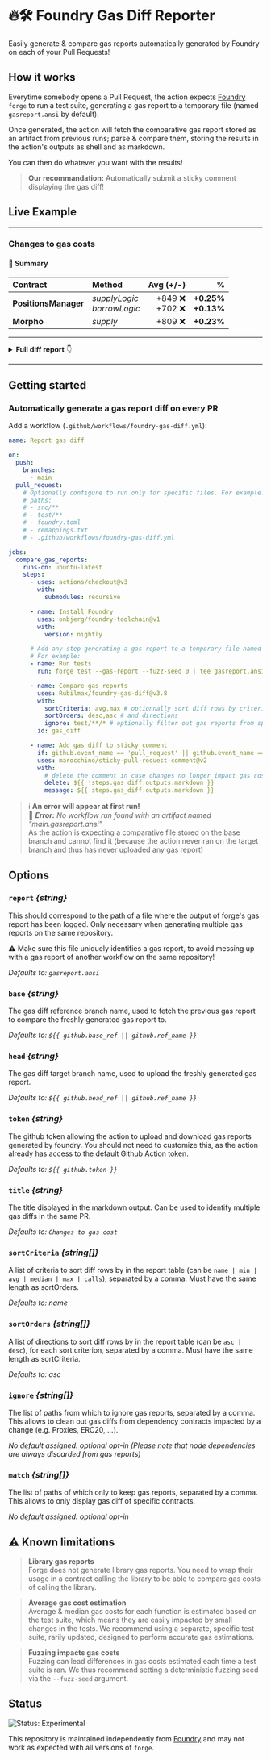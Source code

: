 # 🔥🛠️ Foundry Gas Diff Reporter

Easily generate & compare gas reports automatically generated by Foundry on each of your Pull Requests!

## How it works

Everytime somebody opens a Pull Request, the action expects [Foundry](https://github.com/foundry-rs/foundry) `forge` to run a test suite, generating a gas report to a temporary file (named `gasreport.ansi` by default).

Once generated, the action will fetch the comparative gas report stored as an artifact from previous runs; parse & compare them, storing the results in the action's outputs as shell and as markdown.

You can then do whatever you want with the results!

> **Our recommandation:** Automatically submit a sticky comment displaying the gas diff!

## Live Example

---

### Changes to gas costs

#### 🧾 Summary

| Contract             | Method                           |            Avg (+/-) |                          % |
| :------------------- | :------------------------------- | -------------------: | -------------------------: |
| **PositionsManager** | _supplyLogic_<br />_borrowLogic_ | +849 ❌<br />+702 ❌ | **+0.25%**<br />**+0.13%** |
| **Morpho**           | _supply_                         |              +809 ❌ |                 **+0.23%** |

---

<details>
<summary><strong>Full diff report</strong> 👇</summary>
<br />

| Contract             |    Deployment Cost (+/-) | Method                           |                          Min (+/-) |                        % |                                    Avg (+/-) |                          % |                              Median (+/-) |                         % |                                     Max (+/-) |                         % |                  # Calls (+/-) |
| :------------------- | -----------------------: | :------------------------------- | ---------------------------------: | -----------------------: | -------------------------------------------: | -------------------------: | ----------------------------------------: | ------------------------: | --------------------------------------------: | ------------------------: | -----------------------------: |
| **PositionsManager** | 4,546,050&nbsp;(+14,617) | _supplyLogic_<br />_borrowLogic_ | 737&nbsp;(0)<br />148,437&nbsp;(0) | **0.00%**<br />**0.00%** | 365,894&nbsp;(+849)<br />542,977&nbsp;(+702) | **+0.25%**<br />**+0.13%** | 383,960&nbsp;(+995)<br />438,816&nbsp;(0) | **+0.27%**<br />**0.00%** | 2,121,294&nbsp;(+304)<br />1,090,968&nbsp;(0) | **+0.01%**<br />**0.00%** | 500&nbsp;(0)<br />292&nbsp;(0) |
| **Morpho**           |       3,150,242&nbsp;(0) | _supply_                         |                     3,997&nbsp;(0) |                **0.00%** |                          371,586&nbsp;(+809) |                 **+0.23%** |                       395,247&nbsp;(+995) |                **+0.27%** |                         2,125,764&nbsp;(+304) |                **+0.01%** |                   502&nbsp;(0) |

</details>

---

## Getting started

### Automatically generate a gas report diff on every PR

Add a workflow (`.github/workflows/foundry-gas-diff.yml`):

```yaml
name: Report gas diff

on:
  push:
    branches:
      - main
  pull_request:
    # Optionally configure to run only for specific files. For example:
    # paths:
    # - src/**
    # - test/**
    # - foundry.toml
    # - remappings.txt
    # - .github/workflows/foundry-gas-diff.yml

jobs:
  compare_gas_reports:
    runs-on: ubuntu-latest
    steps:
      - uses: actions/checkout@v3
        with:
          submodules: recursive

      - name: Install Foundry
        uses: onbjerg/foundry-toolchain@v1
        with:
          version: nightly

      # Add any step generating a gas report to a temporary file named gasreport.ansi
      # For example:
      - name: Run tests
        run: forge test --gas-report --fuzz-seed 0 | tee gasreport.ansi

      - name: Compare gas reports
        uses: Rubilmax/foundry-gas-diff@v3.8
        with:
          sortCriteria: avg,max # optionnally sort diff rows by criteria
          sortOrders: desc,asc # and directions
          ignore: test/**/* # optionally filter out gas reports from specific paths
        id: gas_diff

      - name: Add gas diff to sticky comment
        if: github.event_name == 'pull_request' || github.event_name == 'pull_request_target'
        uses: marocchino/sticky-pull-request-comment@v2
        with:
          # delete the comment in case changes no longer impact gas costs
          delete: ${{ !steps.gas_diff.outputs.markdown }}
          message: ${{ steps.gas_diff.outputs.markdown }}
```

> :information_source: **An error will appear at first run!**<br/>
> 🔴 <em>**Error:** No workflow run found with an artifact named "main.gasreport.ansi"</em><br/>
> As the action is expecting a comparative file stored on the base branch and cannot find it (because the action never ran on the target branch and thus has never uploaded any gas report)

## Options

### `report` _{string}_

This should correspond to the path of a file where the output of forge's gas report has been logged.
Only necessary when generating multiple gas reports on the same repository.

⚠️ Make sure this file uniquely identifies a gas report, to avoid messing up with a gas report of another workflow on the same repository!

_Defaults to: `gasreport.ansi`_

### `base` _{string}_

The gas diff reference branch name, used to fetch the previous gas report to compare the freshly generated gas report to.

_Defaults to: `${{ github.base_ref || github.ref_name }}`_

### `head` _{string}_

The gas diff target branch name, used to upload the freshly generated gas report.

_Defaults to: `${{ github.head_ref || github.ref_name }}`_

### `token` _{string}_

The github token allowing the action to upload and download gas reports generated by foundry. You should not need to customize this, as the action already has access to the default Github Action token.

_Defaults to: `${{ github.token }}`_

### `title` _{string}_

The title displayed in the markdown output. Can be used to identify multiple gas diffs in the same PR.

_Defaults to: `Changes to gas cost`_

### `sortCriteria` _{string[]}_

A list of criteria to sort diff rows by in the report table (can be `name | min | avg | median | max | calls`), separated by a comma.
Must have the same length as sortOrders.

_Defaults to: name_

### `sortOrders` _{string[]}_

A list of directions to sort diff rows by in the report table (can be `asc | desc`), for each sort criterion, separated by a comma.
Must have the same length as sortCriteria.

_Defaults to: asc_

### `ignore` _{string[]}_

The list of paths from which to ignore gas reports, separated by a comma.
This allows to clean out gas diffs from dependency contracts impacted by a change (e.g. Proxies, ERC20, ...).

_No default assigned: optional opt-in (Please note that node dependencies are always discarded from gas reports)_

### `match` _{string[]}_

The list of paths of which only to keep gas reports, separated by a comma.
This allows to only display gas diff of specific contracts.

_No default assigned: optional opt-in_

## ⚠️ Known limitations

> **Library gas reports**<br/>
> Forge does not generate library gas reports. You need to wrap their usage in a contract calling the library to be able to compare gas costs of calling the library.

> **Average gas cost estimation**<br/>
> Average & median gas costs for each function is estimated based on the test suite, which means they are easily impacted by small changes in the tests. We recommend using a separate, specific test suite, rarily updated, designed to perform accurate gas estimations.

> **Fuzzing impacts gas costs**<br/>
> Fuzzing can lead differences in gas costs estimated each time a test suite is ran. We thus recommend setting a deterministic fuzzing seed via the `--fuzz-seed` argument.

## Status

![Status: Experimental](https://img.shields.io/badge/Status-Experimental-blue)

This repository is maintained independently from [Foundry](https://github.com/foundry-rs/foundry) and may not work as expected with all versions of `forge`.
